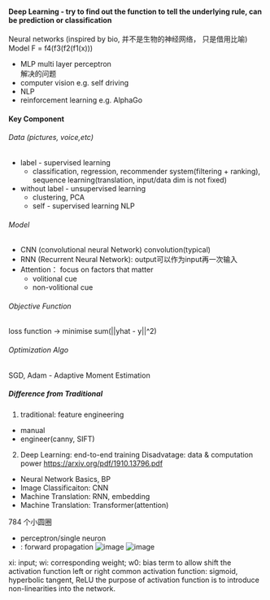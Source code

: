 #### Deep Learning - try to find out the function to tell the underlying rule, can be prediction or classification 
Neural networks (inspired by bio,  并不是生物的神经网络， 只是借用比喻) Model 
F = f4(f3(f2(f1(x)))
- MLP multi layer perceptron  
 解决的问题 
- computer vision e.g. self driving 
- NLP 
- reinforcement learning e.g. AlphaGo 

#### Key Component
###### Data (pictures, voice,etc)
  - label - supervised learning
     - classification, regression, recommender system(filtering + ranking), sequence learning(translation, input/data dim is not fixed)
  - without label - unsupervised learning 
     - clustering, PCA
     - self - supervised learning NLP
###### Model 
  - CNN (convolutional neural Network) convolution(typical)
  - RNN (Recurrent Neural Network): output可以作为input再一次输入
  - Attention： focus on factors that matter 
    - volitional cue
    - non-volitional cue
###### Objective Function 
loss function -> minimise sum(||yhat - y||^2)
###### Optimization Algo
SGD, Adam - Adaptive Moment Estimation 
##### Difference from Traditional 
1. traditional: feature engineering
  - manual 
  - engineer(canny, SIFT)
2. Deep Learning: end-to-end training 
Disadvatage: data & computation power 
https://arxiv.org/pdf/1910.13796.pdf

- Neural Network Basics, BP 
- Image Classificaiton: CNN
- Machine Translation: RNN, embedding
- Machine Translation: Transformer(attention)


784 个小圆圈

- perceptron/single neuron
- : forward propagation
![image](https://user-images.githubusercontent.com/90355504/148845104-9ae8f385-6e74-4ba2-bd89-d3ad9bfef8d0.png)
![image](https://user-images.githubusercontent.com/90355504/148846150-d0a2e862-8a30-4db0-af8b-e8728ddf7e2c.png)

xi: input; wi: corresponding weight; w0: bias term to allow shift the activation function left or right
common activation function: sigmoid, hyperbolic tangent, ReLU
the purpose of activation function is to introduce non-linearities into the network. 
